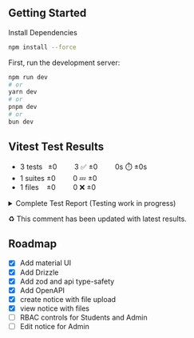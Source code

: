 ## Getting Started

Install Dependencies
```bash
npm install --force
```

First, run the development server:

```bash
npm run dev
# or
yarn dev
# or
pnpm dev
# or
bun dev
```

## Vitest Test Results
- 3 tests  ±0   3 :white_check_mark: ±0   0s :stopwatch: ±0s
- 1 suites ±0   0 :zzz: ±0 
- 1 files   ±0   0 :x: ±0

<details>
    <summary>Complete Test Report (Testing work in progress)</summary>
    
File                                            | % Stmts | % Branch | % Funcs | % Lines | Uncovered Line #s 
------------------------------------------------|---------|----------|---------|---------|-------------------
All files                                       |    0.04 |     2.12 |    1.07 |    0.04 |                   
 aitplacementsv3                                |       0 |        0 |       0 |       0 |                   
  auth.config.ts                                |       0 |        0 |       0 |       0 | 1-185             
  drizzle.config.ts                             |       0 |        0 |       0 |       0 | 1-14              
  middleware.ts                                 |       0 |        0 |       0 |       0 | 1-44              
  next.config.mjs                               |       0 |        0 |       0 |       0 | 1-24              
 aitplacementsv3/src/app                        |       0 |        0 |       0 |       0 |                   
  layout.tsx                                    |       0 |        0 |       0 |       0 | 1-31              
  not-found.tsx                                 |       0 |        0 |       0 |       0 | 1-20              
  page.tsx                                      |       0 |        0 |       0 |       0 | 1-38              
 aitplacementsv3/src/app/actions/mutation       |       0 |        0 |       0 |       0 |                   
  _ping.ts                                      |       0 |        0 |       0 |       0 | 1-11              
 aitplacementsv3/src/app/actions/query          |       0 |        0 |       0 |       0 |                   
  _ping.ts                                      |       0 |        0 |       0 |       0 | 1-15              
  auth.ts                                       |       0 |        0 |       0 |       0 | 1-52              
 aitplacementsv3/src/app/api/auth/[...nextAuth] |       0 |        0 |       0 |       0 |                   
  route.ts                                      |       0 |        0 |       0 |       0 | 1-3               
 aitplacementsv3/src/app/api/auth/register      |       0 |        0 |       0 |       0 |                   
  route.ts                                      |       0 |        0 |       0 |       0 | 1-191             
 aitplacementsv3/src/app/api/notice             |       0 |        0 |       0 |       0 |                   
  route.ts                                      |       0 |        0 |       0 |       0 | 1-155             
 aitplacementsv3/src/app/api/notice/[id]        |       0 |        0 |       0 |       0 |                   
  route.ts                                      |       0 |        0 |       0 |       0 | 1-157             
 aitplacementsv3/src/app/api/ping               |       0 |        0 |       0 |       0 |                   
  route.ts                                      |       0 |        0 |       0 |       0 | 1-10              
 aitplacementsv3/src/app/api/upload             |       0 |        0 |       0 |       0 |                   
  route.ts                                      |       0 |        0 |       0 |       0 | 1-215             
 aitplacementsv3/src/app/api/user               |       0 |        0 |       0 |       0 |                   
  route.ts                                      |       0 |        0 |       0 |       0 | 1-206             
 aitplacementsv3/src/app/api/user/[id]          |       0 |        0 |       0 |       0 |                   
  route.ts                                      |       0 |        0 |       0 |       0 | 1-76              
 aitplacementsv3/src/app/api/v1                 |       0 |        0 |       0 |       0 |                   
  route.ts                                      |       0 |        0 |       0 |       0 | 1-9               
 aitplacementsv3/src/app/api/v1/_open_api       |       0 |        0 |       0 |       0 |                   
  _api_contract.ts                              |       0 |        0 |       0 |       0 | 1-27              
  _openapi.ts                                   |       0 |        0 |       0 |       0 | 1-13              
  _schema.ts                                    |       0 |        0 |       0 |       0 | 1-28              
 aitplacementsv3/src/app/auth                   |       0 |        0 |       0 |       0 |                   
  layout.tsx                                    |       0 |        0 |       0 |       0 | 1-25              
 aitplacementsv3/src/app/auth/error             |       0 |        0 |       0 |       0 |                   
  page.tsx                                      |       0 |        0 |       0 |       0 | 1-65              
 aitplacementsv3/src/app/auth/login             |       0 |        0 |       0 |       0 |                   
  page.tsx                                      |       0 |        0 |       0 |       0 | 1-5               
 aitplacementsv3/src/app/auth/register          |       0 |        0 |       0 |       0 |                   
  page.tsx                                      |       0 |        0 |       0 |       0 | 1-5               
 aitplacementsv3/src/app/dashboard              |       0 |        0 |       0 |       0 |                   
  layout.tsx                                    |       0 |        0 |       0 |       0 | 1-35              
  page.tsx                                      |       0 |        0 |       0 |       0 | 1-24              
 aitplacementsv3/src/app/dashboard/notice       |       0 |        0 |       0 |       0 |                   
  page.tsx                                      |       0 |        0 |       0 |       0 | 1-20              
 aitplacementsv3/src/app/dashboard/notice/[id]  |       0 |        0 |       0 |       0 |                   
  page.tsx                                      |       0 |        0 |       0 |       0 | 1-63              
 aitplacementsv3/src/app/dashboard/resources    |       0 |        0 |       0 |       0 |                   
  page.tsx                                      |       0 |        0 |       0 |       0 | 1-22              
 aitplacementsv3/src/app/dashboard/users        |       0 |        0 |       0 |       0 |                   
  page.tsx                                      |       0 |        0 |       0 |       0 | 1-28              
 aitplacementsv3/src/app/swagger                |       0 |        0 |       0 |       0 |                   
  page.tsx                                      |       0 |        0 |       0 |       0 | 1-31              
 aitplacementsv3/src/app/theme                  |       0 |        0 |       0 |       0 |                   
  index.ts                                      |       0 |        0 |       0 |       0 | 1-167             
 aitplacementsv3/src/components                 |       0 |        0 |       0 |       0 |                   
  index.ts                                      |       0 |        0 |       0 |       0 | 1                 
 aitplacementsv3/src/components/auth            |       0 |        0 |       0 |       0 |                   
  AuthFormWrapper.tsx                           |       0 |        0 |       0 |       0 | 1-104             
  LoginForm.tsx                                 |       0 |        0 |       0 |       0 | 1-106             
  RegisterForm.tsx                              |       0 |        0 |       0 |       0 | 1-259             
  auth.ts                                       |       0 |        0 |       0 |       0 | 1-32              
  commonPasswords.ts                            |       0 |        0 |       0 |       0 | 1-22              
 aitplacementsv3/src/components/button          |       0 |        0 |       0 |       0 |                   
  SignOutButton.tsx                             |       0 |        0 |       0 |       0 | 1-24              
  ToggleMode.tsx                                |       0 |        0 |       0 |       0 | 1-37              
 aitplacementsv3/src/components/constants       |       0 |        0 |       0 |       0 |                   
  backend-routes.ts                             |       0 |        0 |       0 |       0 | 1-17              
  frontend-routes.ts                            |       0 |        0 |       0 |       0 | 1-16              
 aitplacementsv3/src/components/context         |       0 |        0 |       0 |       0 |                   
  SWRProvider.tsx                               |       0 |        0 |       0 |       0 | 1-25              
  ThemeModeProvider.tsx                         |       0 |        0 |       0 |       0 | 1-57              
 aitplacementsv3/src/components/data-display    |       0 |        0 |       0 |       0 |                   
  AllUserListTable.tsx                          |       0 |        0 |       0 |       0 | 1-629             
  CollapsibleTable.tsx                          |       0 |        0 |       0 |       0 | 1-138             
  DashboardMainContent.tsx                      |       0 |        0 |       0 |       0 | 1-25              
  FeatureChip.tsx                               |       0 |        0 |       0 |       0 | 1-32              
  ListTableTwo.tsx                              |       0 |        0 |       0 |       0 | 1-95              
  NoticeListTable.tsx                           |       0 |        0 |       0 |       0 | 1-211             
  SafeHtml.tsx                                  |       0 |        0 |       0 |       0 | 1-19              
  Toast.tsx                                     |       0 |        0 |       0 |       0 | 1-71              
  useToast.tsx                                  |       0 |        0 |       0 |       0 | 1-28              
 aitplacementsv3/src/components/editor          |       0 |        0 |       0 |       0 |                   
  LinkBubbleMenu.tsx                            |       0 |        0 |       0 |       0 | 1-78              
  NoticeEditor.tsx                              |       0 |        0 |       0 |       0 | 1-182             
  NoticeEditorMui.tsx                           |       0 |        0 |       0 |       0 | 1-393             
  Toolbar.tsx                                   |       0 |        0 |       0 |       0 | 1-175             
  UploadFilesSection.tsx                        |       0 |        0 |       0 |       0 | 1-286             
 aitplacementsv3/src/components/navigation      |       0 |        0 |       0 |       0 |                   
  AppNavbar.tsx                                 |       0 |        0 |       0 |       0 | 1-103             
  Breadcrumb.tsx                                |       0 |        0 |       0 |       0 | 1-84              
  CardAlert.tsx                                 |       0 |        0 |       0 |       0 | 1-24              
  DashboardSideMenu.tsx                         |       0 |        0 |       0 |       0 | 1-91              
  LandingPageAppBar.tsx                         |       0 |        0 |       0 |       0 | 1-232             
  MenuButton.tsx                                |       0 |        0 |       0 |       0 | 1-22              
  MenuContent.tsx                               |       0 |        0 |       0 |       0 | 1-77              
  OptionsMenu.tsx                               |       0 |        0 |       0 |       0 | 1-80              
  SelectContent.tsx                             |       0 |        0 |       0 |       0 | 1-103             
  SideMenuMobile.tsx                            |       0 |        0 |       0 |       0 | 1-78              
 aitplacementsv3/src/components/popovers        |       0 |        0 |       0 |       0 |                   
  DeleteNoticeDialog.tsx                        |       0 |        0 |       0 |       0 | 1-137             
  UserActionsDialog.tsx                         |       0 |        0 |       0 |       0 | 1-179             
  ViewNoticeDialog.tsx                          |       0 |        0 |       0 |       0 | 1-186             
 aitplacementsv3/src/components/section         |       0 |        0 |       0 |       0 |                   
  LandinPageFeatures.tsx                        |       0 |        0 |       0 |       0 | 1-272             
  LandinPageHero.tsx                            |       0 |        0 |       0 |       0 | 1-132             
  LandingPageFAQ.tsx                            |       0 |        0 |       0 |       0 | 1-152             
  LandingPageFooter.tsx                         |       0 |        0 |       0 |       0 | 1-223             
  LandingPageHighlights.tsx                     |       0 |        0 |       0 |       0 | 1-122             
  LandingPageLogoCollection.tsx                 |       0 |        0 |       0 |       0 | 1-59              
  LandingPagePricing.tsx                        |       0 |        0 |       0 |       0 | 1-219             
  LandingPageTestimonials.tsx                   |       0 |        0 |       0 |       0 | 1-154             
 aitplacementsv3/src/components/utils           |       0 |        0 |       0 |       0 |                   
  api.utils.ts                                  |       0 |        0 |       0 |       0 | 1-50              
  hash.ts                                       |       0 |        0 |       0 |       0 | 1-11              
  sleep.ts                                      |       0 |        0 |       0 |       0 | 1-3               
 aitplacementsv3/src/server                     |       0 |        0 |       0 |       0 |                   
  S3.tsx                                        |       0 |        0 |       0 |       0 | 1-103             
  env.ts                                        |       0 |        0 |       0 |       0 | 1-59              
  index.ts                                      |       0 |        0 |       0 |       0 | 1-32              
 aitplacementsv3/src/server/model               |       0 |        0 |       0 |       0 |                   
  auth.ts                                       |       0 |        0 |       0 |       0 | 1-107             
  common.ts                                     |       0 |        0 |       0 |       0 | 1-18              
  index.ts                                      |       0 |        0 |       0 |       0 | 1-19              
  notice.ts                                     |       0 |        0 |       0 |       0 | 1-37              
 aitplacementsv3/src/server/utils               |   15.78 |    66.66 |      50 |   15.78 |                   
  db.ts                                         |       0 |        0 |       0 |       0 | 1-22              
  hash.ts                                       |     100 |      100 |     100 |     100 |                   

</details>

:recycle: This comment has been updated with latest results.

## Roadmap

- [X] Add material UI
- [X] Add Drizzle
- [X] Add zod and api type-safety
- [X] Add OpenAPI
- [X] create notice with file upload
- [X] view notice with files
- [ ] RBAC controls for Students and Admin
- [ ] Edit notice for Admin
